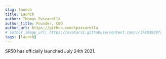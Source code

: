 ```yaml
---
slug: launch
title: Launch
author: Thomas Pascarella
author_title: Founder, CEO
author_url: https://github.com/tpascarella
# author_image_url: https://avatars1.githubusercontent.com/u/17883920?s=460&v=4
tags: [launch]
---
```


SR50 has officially launched July 24th 2021.